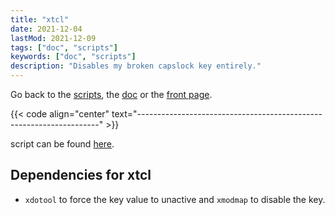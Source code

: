 ```yaml
---
title: "xtcl"
date: 2021-12-04
lastMod: 2021-12-09 
tags: ["doc", "scripts"]
keywords: ["doc", "scripts"]
description: "Disables my broken capslock key entirely."
---
```

Go back to the [scripts](/public/doc/config/scripts), the [doc](/public/doc/config) or the [front page](/public).  

{{< code align="center" text="--------------------------------------------------------------------" >}}

script can be found [here](https://github.com/a2n-s/dotfiles/blob/main/scripts/xtcl.sh).

## Dependencies for xtcl
- `xdotool` to force the key value to unactive and `xmodmap` to disable the key.
